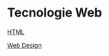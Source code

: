 # Tecnologie Web

[HTML](HTML%2010e3dd229363802eba2af9e835494203.md)

[Web Design](Web%20Design%201123dd22936380999826e8c68c348d20.md)